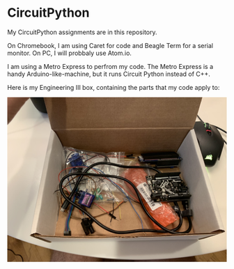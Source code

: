 # CircuitPython
My CircuitPython assignments are in this repository.

On Chromebook, I am using Caret for code and Beagle Term for a serial monitor. On PC, I will probbaly use Atom.io.

I am using a Metro Express to perfrom my code. The Metro Express is a handy Arduino-like-machine, but it runs Circuit Python instead of C++.

Here is my Engineering III box, containing the parts that my code apply to:

![Engineering Parts Box](/Hello_CircuitPython/Luke-Engineering_III-Parts_Box.jpg)

